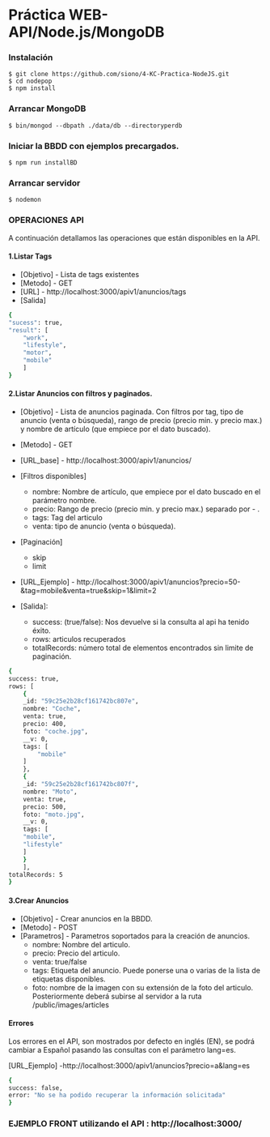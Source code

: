 # Práctica WEB-API/Node.js/MongoDB


### Instalación

	$ git clone https://github.com/siono/4-KC-Practica-NodeJS.git
	$ cd nodepop
	$ npm install

### Arrancar MongoDB

	$ bin/mongod --dbpath ./data/db --directoryperdb

### Iniciar la BBDD con ejemplos precargados.

	$ npm run installBD
      
### Arrancar servidor

	$ nodemon
      


### OPERACIONES API

A continuación detallamos las operaciones que están disponibles en la API.

#### 1.Listar Tags 

* [Objetivo] - Lista de tags existentes
* [Metodo] - GET
* [URL] - http://localhost:3000/apiv1/anuncios/tags
* [Salida]

```sh
{
"sucess": true,
"result": [
	"work",
	"lifestyle",
	"motor",
	"mobile"
	]
}
```
#### 2.Listar Anuncios con filtros y paginados.

* [Objetivo] - Lista de anuncios paginada. Con filtros por tag, tipo de anuncio (venta o búsqueda),
rango de precio (precio min. y precio max.) y nombre de artículo (que empiece por el
dato buscado).
* [Metodo] - GET
* [URL_base] - http://localhost:3000/apiv1/anuncios/
* [Filtros disponibles]
	* nombre: Nombre de artículo, que empiece por el dato buscado en el parámetro nombre.
	* precio: Rango de precio (precio min. y precio max.) separado por - .
	* tags: Tag del articulo
	* venta: tipo de anuncio (venta o búsqueda).
* [Paginación]
	* skip
	* limit

* [URL_Ejemplo] - http://localhost:3000/apiv1/anuncios?precio=50-&tag=mobile&venta=true&skip=1&limit=2

* [Salida]:
    * success: (true/false): Nos devuelve si la consulta al api ha tenido éxito.
    * rows: articulos recuperados
    * totalRecords: número total de elementos encontrados sin limite de paginación.
```sh
{
success: true,
rows: [
    {
    _id: "59c25e2b28cf161742bc807e",
    nombre: "Coche",
    venta: true,
    precio: 400,
    foto: "coche.jpg",
    __v: 0,
    tags: [
        "mobile"
    ]
    },
    {
    _id: "59c25e2b28cf161742bc807f",
    nombre: "Moto",
    venta: true,
    precio: 500,
    foto: "moto.jpg",
    __v: 0,
    tags: [
    "mobile",
    "lifestyle"
    ]
    }
    ],
totalRecords: 5
}
```
#### 3.Crear Anuncios 

* [Objetivo] - Crear anuncios en la BBDD.
* [Metodo] - POST
* [Parametros] - Parametros soportados para la creación de anuncios.
    * nombre: Nombre del articulo.
    * precio: Precio del articulo.
    * venta: true/false
    * tags: Etiqueta del anuncio. Puede ponerse una o varias de la lista de etiquetas disponibles.
    * foto: nombre de la imagen con su extensión de la foto del articulo. Posteriormente deberá subirse al servidor a la ruta /public/images/articles


#### Errores

Los errores en el API, son mostrados por defecto en inglés (EN), se podrá cambiar a Español pasando las consultas con el parámetro lang=es.

[URL_Ejemplo] -http://localhost:3000/apiv1/anuncios?precio=a&lang=es

```sh
{
success: false,
error: "No se ha podido recuperar la información solicitada"
}
```

### EJEMPLO FRONT utilizando el API : http://localhost:3000/
